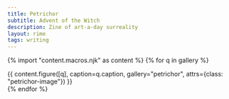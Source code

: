 ```yaml
---
title: Petrichor
subtitle: Advent of the Witch
description: Zine of art-a-day surreality
layout: rime
tags: writing
---
```

{% import "content.macros.njk" as content %}
{% for q in gallery %}
<article class="full">
    {{ content.figure([q], caption=q.caption, gallery="petrichor", attrs={class: "petrichor-image"}) }}
</article>
{% endfor %}
